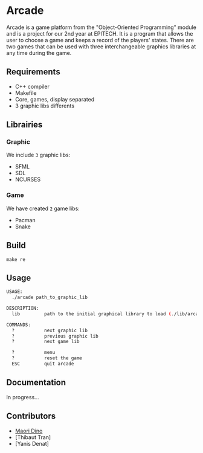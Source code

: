 
# Arcade
Arcade is a game platform from the "Object-Oriented Programming" module and is a project for our 2nd year at EPITECH. It is a program that allows the user to choose a game and keeps a record of the players' states. There are two games that can be used with three interchangeable graphics libraries at any time during the game.

## Requirements

- C++ compiler
- Makefile
- Core, games, display separated
- 3 graphic libs differents


## Librairies
### Graphic
We include `3` graphic libs:
- SFML
- SDL
- NCURSES

### Game
We have created `2` game libs:
- Pacman
- Snake

## Build

```
make re
```

## Usage
```bash
USAGE:
  ./arcade path_to_graphic_lib

DESCRIPTION:
  lib         path to the initial graphical library to load (./lib/arcade_lib_name.so)

COMMANDS:
  ?           next graphic lib
  ?           previous graphic lib
  ?           next game lib

  ?           menu
  ?           reset the game
  ESC         quit arcade
```

## Documentation
In progress...

## Contributors

- [Maori Dino](https://github.com/MaoKoro)
- [Thibaut Tran]
- [Yanis Denat]